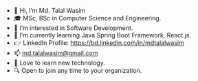 - 👋 Hi, I’m Md. Talal Wasim 
- 🎓 MSc, BSc in Computer Science and Engineering.
- 👀 I’m interested in Software Development.
- 🌱 I’m currently learning Java Spring Boot Framework, React.js.
- 👉 LinkedIn Profile: https://bd.linkedin.com/in/mdtalalwasim
- 📫 md.talalwasim@gmail.com
- 💞️ Love to learn new technology.
- 🔍 Open to join any time to your organization.
<!---- 💞️ I’m looking to collaborate on ...--->
<!--- user name [@mdtalalwasim]
mdtalalwasim/mdtalalwasim is a ✨ special ✨ repository because its `README.md` (this file) appears on your GitHub profile.
You can click the Preview link to take a look at your changes.
--->
